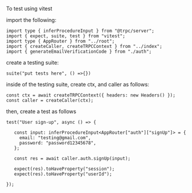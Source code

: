 To test using vitest

import the following:

    import type { inferProcedureInput } from "@trpc/server";
    import { expect, suite, test } from "vitest";
    import type { AppRouter } from "../root";
    import { createCaller, createTRPCContext } from "../index";
    import { generateEmailVerificationCode } from "./auth";

create a testing suite:

    suite("put tests here", () =>{})

inside of the testing suite, create ctx, and caller as follows:

    const ctx = await createTRPCContext({ headers: new Headers() });
    const caller = createCaller(ctx);

then, create a test as follows 

    test("User sign-up", async () => {

       const input: inferProcedureInput<AppRouter["auth"]["signUp"]> = {
         email: "testing@gmail.com",
         password: "password12345678",
       };

       const res = await caller.auth.signUp(input);

       expect(res).toHaveProperty("session");
       expect(res).toHaveProperty("userId");

    });

